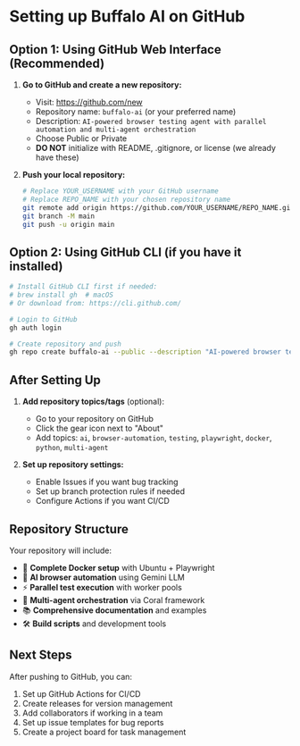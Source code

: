 # Setting up Buffalo AI on GitHub

## Option 1: Using GitHub Web Interface (Recommended)

1. **Go to GitHub and create a new repository:**
   - Visit: https://github.com/new
   - Repository name: `buffalo-ai` (or your preferred name)
   - Description: `AI-powered browser testing agent with parallel automation and multi-agent orchestration`
   - Choose Public or Private
   - **DO NOT** initialize with README, .gitignore, or license (we already have these)

2. **Push your local repository:**
   ```bash
   # Replace YOUR_USERNAME with your GitHub username
   # Replace REPO_NAME with your chosen repository name
   git remote add origin https://github.com/YOUR_USERNAME/REPO_NAME.git
   git branch -M main
   git push -u origin main
   ```

## Option 2: Using GitHub CLI (if you have it installed)

```bash
# Install GitHub CLI first if needed:
# brew install gh  # macOS
# Or download from: https://cli.github.com/

# Login to GitHub
gh auth login

# Create repository and push
gh repo create buffalo-ai --public --description "AI-powered browser testing agent with parallel automation and multi-agent orchestration" --source=. --remote=origin --push
```

## After Setting Up

1. **Add repository topics/tags** (optional):
   - Go to your repository on GitHub
   - Click the gear icon next to "About"
   - Add topics: `ai`, `browser-automation`, `testing`, `playwright`, `docker`, `python`, `multi-agent`

2. **Set up repository settings:**
   - Enable Issues if you want bug tracking
   - Set up branch protection rules if needed
   - Configure Actions if you want CI/CD

## Repository Structure

Your repository will include:
- 🐳 **Complete Docker setup** with Ubuntu + Playwright
- 🤖 **AI browser automation** using Gemini LLM
- ⚡ **Parallel test execution** with worker pools
- 🔄 **Multi-agent orchestration** via Coral framework
- 📚 **Comprehensive documentation** and examples
- 🛠️ **Build scripts** and development tools

## Next Steps

After pushing to GitHub, you can:
1. Set up GitHub Actions for CI/CD
2. Create releases for version management
3. Add collaborators if working in a team
4. Set up issue templates for bug reports
5. Create a project board for task management
